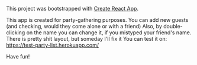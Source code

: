 This project was bootstrapped with [Create React App](https://github.com/facebookincubator/create-react-app).

This app is created for party-gathering purposes. You can add new guests (and checking, would they come alone or with a friend)
Also, by double-clicking on the name you can change it, if you mistyped your friend's name.
There is pretty shit layout, but someday I'll fix it
You can test it on: https://test-party-list.herokuapp.com/

Have fun!
